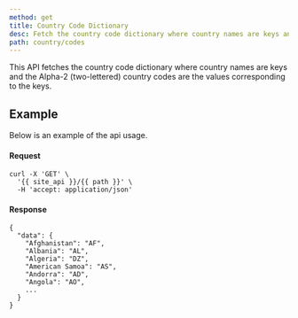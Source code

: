 ```yaml
---
method: get
title: Country Code Dictionary
desc: Fetch the country code dictionary where country names are keys and the Alpha-2 (two-lettered) country codes are the values corresponding to the keys.
path: country/codes
---
```


This API fetches the country code dictionary where country names are keys and the Alpha-2 (two-lettered) country codes are the values corresponding to the keys.

## Example

Below is an example of the api usage. 

#### Request

```
curl -X 'GET' \
  '{{ site_api }}/{{ path }}' \
  -H 'accept: application/json'
```

#### Response

```
{
  "data": {
    "Afghanistan": "AF",
    "Albania": "AL",
    "Algeria": "DZ",
    "American Samoa": "AS",
    "Andorra": "AD",
    "Angola": "AO",
    ...
  }
}
```
